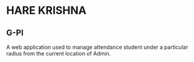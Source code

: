 # HARE KRISHNA 
## G-PI
A web application used to manage attendance student under a particular radius from the current location of Admin.
